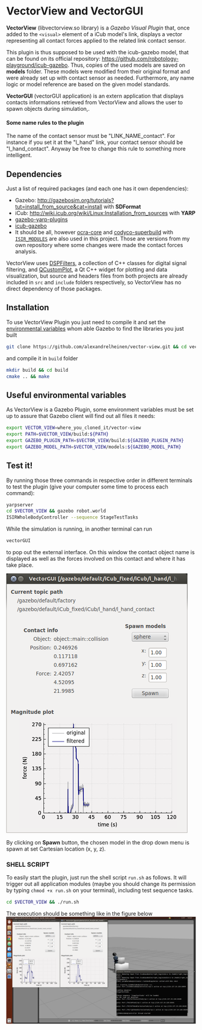 # VectorView and VectorGUI #

**VectorView** (libvectorview.so library) is a *Gazebo Visual Plugin* that, once added to the `<visual>` element of a iCub model's link, displays a vector representing all contact forces applied to the related link contact sensor.

This plugin is thus supposed to be used with the icub-gazebo model, that can be found on its official repository: https://github.com/robotology-playground/icub-gazebo. Thus, copies of the used models are saved on **models** folder. These models were modified from their original format and were already set up with contact sensor as needed. Furthermore, any name logic or model reference are based on the given model standards.

**VectorGUI** (vectorGUI application) is an extern application that displays contacts informations retrieved from VectorView and  allows the user to spawn objects during simulation,.

#### Some name rules to the plugin ####
The name of the contact sensor must be "LINK_NAME_contact". For instance if you set it at the "l_hand" link, your contact sensor should be "l_hand_contact". Anyway be free to change this rule to something more intelligent.

## Dependencies ##

Just a list of required packages (and each one has it own dependencies):
 * Gazebo: http://gazebosim.org/tutorials?tut=install_from_source&cat=install with **SDFormat**
 * iCub: http://wiki.icub.org/wiki/Linux:Installation_from_sources with **YARP**
 * [gazebo-yarp-plugins](https://github.com/robotology/gazebo-yarp-plugins)
 * [icub-gazebo](https://github.com/robotology-playground/icub-gazebo)
 * It should be all, however [ocra-core](https://github.com/ocra-recipes/ocra-core) and [codyco-superbuild](https://github.com/alexandrelheinen/codyco-superbuild) with [`ISIR_MODULES`](https://github.com/alexandrelheinen/codyco-superbuild#a-note-on-ocra-wbi-plugins) are also used in this project. Those are versions from my own repository where some changes were made the contact forces analysis.

 VectorView uses [DSPFilters](https://github.com/vinniefalco/DSPFilters), a collection of C++ classes for digital signal filtering, and [QCustomPlot](http://www.qcustomplot.com/), a Qt C++ widget for plotting and data visualization, but source and headers files from both projects are already included in `src` and `include` folders respectively, so VectorView has no direct dependency of those packages.

## Installation ##

To use VectorView Plugin you just need to compile it and set the [environmental variables](#useful-environment-variables) whom able Gazebo to find the libraries you just built
```bash
git clone https://github.com/alexandrelheinen/vector-view.git && cd vector-view
```
and compile it in `build` folder
```bash
mkdir build && cd build
cmake .. && make
```
## Useful environmental variables ##

As VectorView is a Gazebo Plugin, some environment variables must be set up to assure that Gazebo client will find out all files it needs:
```bash
export VECTOR_VIEW=where_you_cloned_it/vector-view
export PATH=$VECTOR_VIEW/build:${PATH}
export GAZEBO_PLUGIN_PATH=$VECTOR_VIEW/build:${GAZEBO_PLUGIN_PATH}
export GAZEBO_MODEL_PATH=$VECTOR_VIEW/models:${GAZEBO_MODEL_PATH}
```
## Test it! ##

By running those three commands in respective order in different terminals to test the plugin (give your computer some time to process each command):
```bash
yarpserver
cd $VECTOR_VIEW && gazebo robot.world
ISIRWholeBodyController --sequence StageTestTasks
```

While the simulation is running, in another terminal can run
```bash
vectorGUI
```
to pop out the external interface. On this window the contact object name is displayed as well as the forces involved on this contact and where it has take place.

![interface window example](/images/gui_example.png "Interface window example")

By clicking on **Spawn** button, the chosen model in the drop down menu is spawn at set Cartesian location (x, y, z).

### SHELL SCRIPT ###

To easily start the plugin, just run the shell script `run.sh` as follows. It will trigger out all application modules (maybe you should change its permission by typing `chmod +x run.sh` on your terminal), including test sequence tasks.
```bash
cd $VECTOR_VIEW && ./run.sh
```
The execution should be something like in the figure below
![shell script execution example](/images/execution_example.png "shell script execution example")
